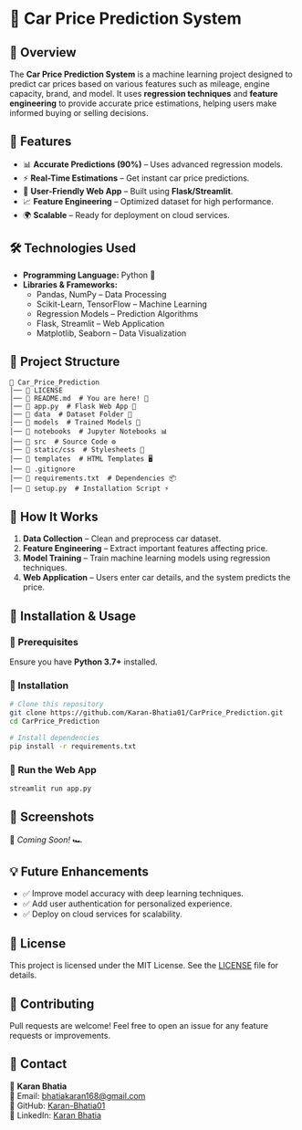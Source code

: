 # 🚗 Car Price Prediction System
## 📌 Overview
The **Car Price Prediction System** is a machine learning project designed to predict car prices based on various features such as mileage, engine capacity, brand, and model. It uses **regression techniques** and **feature engineering** to provide accurate price estimations, helping users make informed buying or selling decisions.

## 🚀 Features
- 📊 **Accurate Predictions (90%)** – Uses advanced regression models.
- ⚡ **Real-Time Estimations** – Get instant car price predictions.
- 🎨 **User-Friendly Web App** – Built using **Flask/Streamlit**.
- 📈 **Feature Engineering** – Optimized dataset for high performance.
- 🌍 **Scalable** – Ready for deployment on cloud services.

## 🛠️ Technologies Used
- **Programming Language:** Python 🐍
- **Libraries & Frameworks:**
  - Pandas, NumPy – Data Processing
  - Scikit-Learn, TensorFlow – Machine Learning
  - Regression Models – Prediction Algorithms
  - Flask, Streamlit – Web Application
  - Matplotlib, Seaborn – Data Visualization

## 📂 Project Structure
```
📁 Car_Price_Prediction
│── 📄 LICENSE
│── 📄 README.md  # You are here! 📖
│── 📄 app.py  # Flask Web App 🚀
│── 📁 data  # Dataset Folder 📂
│── 📁 models  # Trained Models 🎯
│── 📁 notebooks  # Jupyter Notebooks 📊
│── 📁 src  # Source Code ⚙️
│── 📁 static/css  # Stylesheets 🎨
│── 📁 templates  # HTML Templates 🖥️
│── 📄 .gitignore
│── 📄 requirements.txt  # Dependencies 📦
│── 📄 setup.py  # Installation Script ⚡
```

## 🎯 How It Works
1. **Data Collection** – Clean and preprocess car dataset.
2. **Feature Engineering** – Extract important features affecting price.
3. **Model Training** – Train machine learning models using regression techniques.
4. **Web Application** – Users enter car details, and the system predicts the price.

## 🏁 Installation & Usage
### 🔹 Prerequisites
Ensure you have **Python 3.7+** installed.

### 🔹 Installation
```bash
# Clone this repository
git clone https://github.com/Karan-Bhatia01/CarPrice_Prediction.git
cd CarPrice_Prediction

# Install dependencies
pip install -r requirements.txt
```

### 🔹 Run the Web App
```bash
streamlit run app.py
```

## 📸 Screenshots
🚀 *Coming Soon!* 🏎️

## 💡 Future Enhancements
- ✅ Improve model accuracy with deep learning techniques.
- ✅ Add user authentication for personalized experience.
- ✅ Deploy on cloud services for scalability.

## 📜 License
This project is licensed under the MIT License. See the [LICENSE](LICENSE) file for details.

## 🤝 Contributing
Pull requests are welcome! Feel free to open an issue for any feature requests or improvements.

## 📩 Contact
👤 **Karan Bhatia**  
📧 Email: [bhatiakaran168@gmail.com](mailto:bhatiakaran168@gmail.com)  
🔗 GitHub: [Karan-Bhatia01](https://github.com/Karan-Bhatia01)  
🔗 LinkedIn: [Karan Bhatia](https://www.linkedin.com/in/karan-bhatia-808a65291/)
